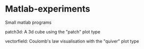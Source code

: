 # Matlab-experiments
Small matlab programs

patch3d: A 3d cube using the "patch" plot type

vectorfield: Coulomb's law visualisation with the "quiver" plot type
